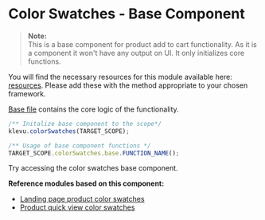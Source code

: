 # Color Swatches - Base Component

>**Note:**  
>This is a base component for product add to cart functionality. As it is a component it won't have any output on UI. It only initializes core functions.  

You will find the necessary resources for this module available here:
[resources](/components/color-swatches/resources). Please add these with the
method appropriate to your chosen framework. 

[Base file](/components/color-swatches/resources/assets/js/klevu-color-swatches.js) contains the core logic of the functionality.


```javascript
/** Initalize base component to the scope*/
klevu.colorSwatches(TARGET_SCOPE);

/** Usage of base component functions */
TARGET_SCOPE.colorSwatches.base.FUNCTION_NAME();
```

Try accessing the color swatches base component.

**Reference modules based on this component:**
- [Landing page product color swatches](/modules/color-swatches-landing-page)
- [Product quick view color swatches](/modules/color-swatches-quick-view)